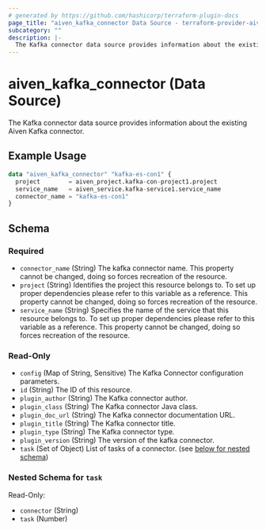 ```yaml
---
# generated by https://github.com/hashicorp/terraform-plugin-docs
page_title: "aiven_kafka_connector Data Source - terraform-provider-aiven"
subcategory: ""
description: |-
  The Kafka connector data source provides information about the existing Aiven Kafka connector.
---
```


# aiven_kafka_connector (Data Source)

The Kafka connector data source provides information about the existing Aiven Kafka connector.

## Example Usage

```terraform
data "aiven_kafka_connector" "kafka-es-con1" {
  project        = aiven_project.kafka-con-project1.project
  service_name   = aiven_service.kafka-service1.service_name
  connector_name = "kafka-es-con1"
}
```

<!-- schema generated by tfplugindocs -->
## Schema

### Required

- `connector_name` (String) The kafka connector name. This property cannot be changed, doing so forces recreation of the resource.
- `project` (String) Identifies the project this resource belongs to. To set up proper dependencies please refer to this variable as a reference. This property cannot be changed, doing so forces recreation of the resource.
- `service_name` (String) Specifies the name of the service that this resource belongs to. To set up proper dependencies please refer to this variable as a reference. This property cannot be changed, doing so forces recreation of the resource.

### Read-Only

- `config` (Map of String, Sensitive) The Kafka Connector configuration parameters.
- `id` (String) The ID of this resource.
- `plugin_author` (String) The Kafka connector author.
- `plugin_class` (String) The Kafka connector Java class.
- `plugin_doc_url` (String) The Kafka connector documentation URL.
- `plugin_title` (String) The Kafka connector title.
- `plugin_type` (String) The Kafka connector type.
- `plugin_version` (String) The version of the kafka connector.
- `task` (Set of Object) List of tasks of a connector. (see [below for nested schema](#nestedatt--task))

<a id="nestedatt--task"></a>
### Nested Schema for `task`

Read-Only:

- `connector` (String)
- `task` (Number)



